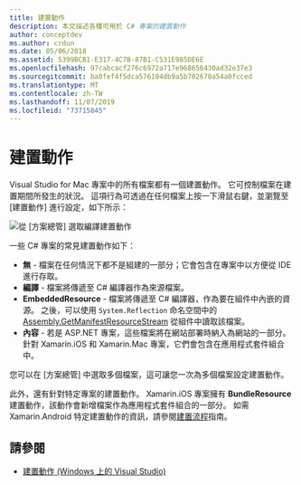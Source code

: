 ```yaml
---
title: 建置動作
description: 本文描述各種可用於 C# 專案的建置動作
author: conceptdev
ms.author: crdun
ms.date: 05/06/2018
ms.assetid: 5399BCB1-E317-4C7B-87B1-C531E985DE6E
ms.openlocfilehash: 97cabcacf276c6972a717e968656430ad32e37e3
ms.sourcegitcommit: ba0fef4f5dca576104db9a5b702670a54a0fcced
ms.translationtype: MT
ms.contentlocale: zh-TW
ms.lasthandoff: 11/07/2019
ms.locfileid: "73715845"
---
```

# <a name="build-actions"></a>建置動作

Visual Studio for Mac 專案中的所有檔案都有一個建置動作。 它可控制檔案在建置期間所發生的狀況。 這項行為可透過在任何檔案上按一下滑鼠右鍵，並瀏覽至 [建置動作] 進行設定，如下所示：

![從 [方案總管] 選取編譯建置動作](media/projects-and-solutions-image1.png)

一些 C# 專案的常見建置動作如下：

* **無** - 檔案在任何情況下都不是組建的一部分；它會包含在專案中以方便從 IDE 進行存取。
* **編譯** - 檔案將傳遞至 C# 編譯器作為來源檔案。
* **EmbeddedResource** - 檔案將傳遞至 C# 編譯器，作為要在組件中內嵌的資源。 之後，可以使用 `System.Reflection` 命名空間中的 [Assembly.GetManifestResourceStream](/dotnet/api/system.reflection.assembly.getmanifestresourcestream) 從組件中讀取該檔案。
* **內容** - 若是 ASP.NET 專案，這些檔案將在網站部署時納入為網站的一部分。 針對 Xamarin.iOS 和 Xamarin.Mac 專案，它們會包含在應用程式套件組合中。

您可以在 [方案總管] 中選取多個檔案，這可讓您一次為多個檔案設定建置動作。

此外，還有針對特定專案的建置動作。 Xamarin.iOS 專案擁有 **BundleResource** 建置動作，該動作會新增檔案作為應用程式套件組合的一部分。 如需 Xamarin.Android 特定建置動作的資訊，請參閱[建置流程](/xamarin/android/deploy-test/building-apps/build-process#Build_Actions)指南。

## <a name="see-also"></a>請參閱

- [建置動作 (Windows 上的 Visual Studio)](/visualstudio/ide/build-actions)